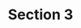 ---
layout: "redirect"
redirect: "/docs/section-3/subsection-3-2/sub2.html"
title: "Section 3"
weight: 4
---